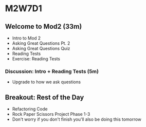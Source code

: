 # M2W7D1

## Welcome to Mod2 (33m)

- Intro to Mod 2
- Asking Great Questions Pt. 2
- Asking Great Questions Quiz
- Reading Tests
- Exercise: Reading Tests

### Discussion: Intro + Reading Tests (5m)

- Upgrade to how we ask questions

## Breakout: Rest of the Day

- Refactoring Code
- Rock Paper Scissors Project Phase 1-3
- Don't worry if you don't finish you'll also be doing this tomorrow
